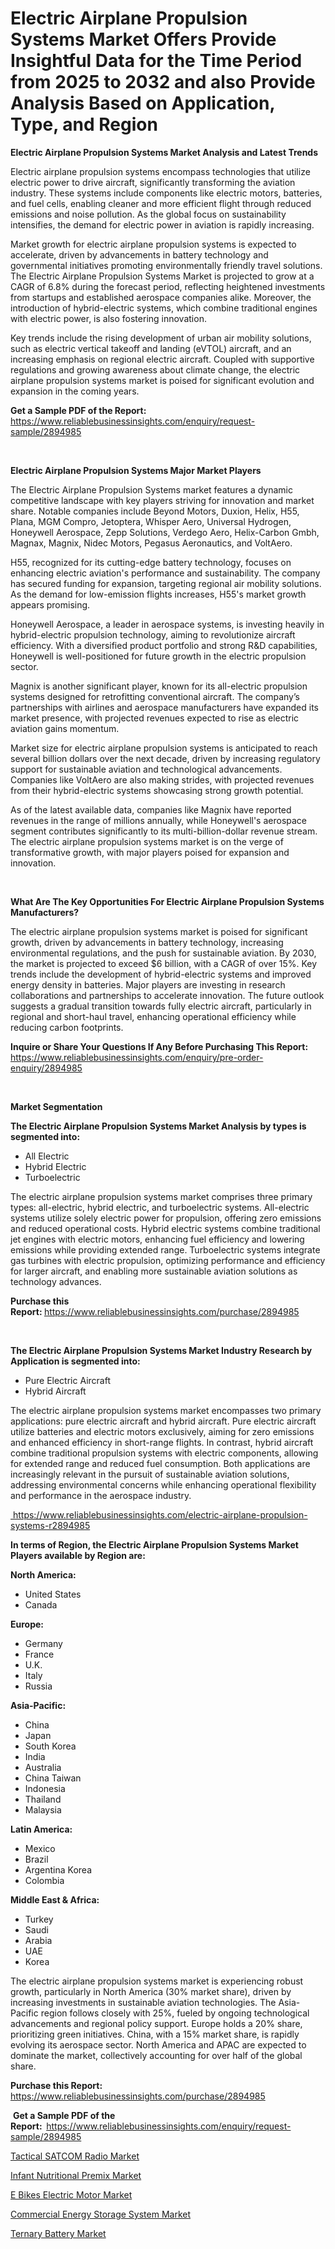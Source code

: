 <p><h1>Electric Airplane Propulsion Systems Market Offers Provide Insightful Data for the Time Period from 2025 to 2032 and also Provide Analysis Based on Application, Type, and Region</h1></p><p><strong>Electric Airplane Propulsion Systems Market Analysis and Latest Trends</strong></p>
<p><p>Electric airplane propulsion systems encompass technologies that utilize electric power to drive aircraft, significantly transforming the aviation industry. These systems include components like electric motors, batteries, and fuel cells, enabling cleaner and more efficient flight through reduced emissions and noise pollution. As the global focus on sustainability intensifies, the demand for electric power in aviation is rapidly increasing.</p><p>Market growth for electric airplane propulsion systems is expected to accelerate, driven by advancements in battery technology and governmental initiatives promoting environmentally friendly travel solutions. The Electric Airplane Propulsion Systems Market is projected to grow at a CAGR of 6.8% during the forecast period, reflecting heightened investments from startups and established aerospace companies alike. Moreover, the introduction of hybrid-electric systems, which combine traditional engines with electric power, is also fostering innovation.</p><p>Key trends include the rising development of urban air mobility solutions, such as electric vertical takeoff and landing (eVTOL) aircraft, and an increasing emphasis on regional electric aircraft. Coupled with supportive regulations and growing awareness about climate change, the electric airplane propulsion systems market is poised for significant evolution and expansion in the coming years.</p></p>
<p><strong>Get a Sample PDF of the Report:&nbsp;</strong> <a href="https://www.reliablebusinessinsights.com/enquiry/request-sample/2894985?utm_campaign=2794&utm_medium=2&utm_source=Github&utm_content=ia&utm_term=15032025&utm_id=electric-airplane-propulsion-systems">https://www.reliablebusinessinsights.com/enquiry/request-sample/2894985</a></p>
<p>&nbsp;</p>
<p><strong>Electric Airplane Propulsion Systems Major Market Players</strong></p>
<p><p>The Electric Airplane Propulsion Systems market features a dynamic competitive landscape with key players striving for innovation and market share. Notable companies include Beyond Motors, Duxion, Helix, H55, Plana, MGM Compro, Jetoptera, Whisper Aero, Universal Hydrogen, Honeywell Aerospace, Zepp Solutions, Verdego Aero, Helix-Carbon Gmbh, Magnax, Magnix, Nidec Motors, Pegasus Aeronautics, and VoltAero.</p><p>H55, recognized for its cutting-edge battery technology, focuses on enhancing electric aviation's performance and sustainability. The company has secured funding for expansion, targeting regional air mobility solutions. As the demand for low-emission flights increases, H55's market growth appears promising.</p><p>Honeywell Aerospace, a leader in aerospace systems, is investing heavily in hybrid-electric propulsion technology, aiming to revolutionize aircraft efficiency. With a diversified product portfolio and strong R&D capabilities, Honeywell is well-positioned for future growth in the electric propulsion sector.</p><p>Magnix is another significant player, known for its all-electric propulsion systems designed for retrofitting conventional aircraft. The company’s partnerships with airlines and aerospace manufacturers have expanded its market presence, with projected revenues expected to rise as electric aviation gains momentum.</p><p>Market size for electric airplane propulsion systems is anticipated to reach several billion dollars over the next decade, driven by increasing regulatory support for sustainable aviation and technological advancements. Companies like VoltAero are also making strides, with projected revenues from their hybrid-electric systems showcasing strong growth potential.</p><p>As of the latest available data, companies like Magnix have reported revenues in the range of millions annually, while Honeywell's aerospace segment contributes significantly to its multi-billion-dollar revenue stream. The electric airplane propulsion systems market is on the verge of transformative growth, with major players poised for expansion and innovation.</p></p>
<p>&nbsp;</p>
<p><strong>What Are The Key Opportunities For Electric Airplane Propulsion Systems Manufacturers?</strong></p>
<p><p>The electric airplane propulsion systems market is poised for significant growth, driven by advancements in battery technology, increasing environmental regulations, and the push for sustainable aviation. By 2030, the market is projected to exceed $6 billion, with a CAGR of over 15%. Key trends include the development of hybrid-electric systems and improved energy density in batteries. Major players are investing in research collaborations and partnerships to accelerate innovation. The future outlook suggests a gradual transition towards fully electric aircraft, particularly in regional and short-haul travel, enhancing operational efficiency while reducing carbon footprints.</p></p>
<p><strong>Inquire or Share Your Questions If Any Before Purchasing This Report:</strong> <a href="https://www.reliablebusinessinsights.com/enquiry/pre-order-enquiry/2894985?utm_campaign=2794&utm_medium=2&utm_source=Github&utm_content=ia&utm_term=15032025&utm_id=electric-airplane-propulsion-systems">https://www.reliablebusinessinsights.com/enquiry/pre-order-enquiry/2894985</a></p>
<p>&nbsp;</p>
<p><strong>Market Segmentation</strong></p>
<p><strong>The Electric Airplane Propulsion Systems Market Analysis by types is segmented into:</strong></p>
<p><ul><li>All Electric</li><li>Hybrid Electric</li><li>Turboelectric</li></ul></p>
<p><p>The electric airplane propulsion systems market comprises three primary types: all-electric, hybrid electric, and turboelectric systems. All-electric systems utilize solely electric power for propulsion, offering zero emissions and reduced operational costs. Hybrid electric systems combine traditional jet engines with electric motors, enhancing fuel efficiency and lowering emissions while providing extended range. Turboelectric systems integrate gas turbines with electric propulsion, optimizing performance and efficiency for larger aircraft, and enabling more sustainable aviation solutions as technology advances.</p></p>
<p><strong>Purchase this Report:&nbsp;</strong><a href="https://www.reliablebusinessinsights.com/purchase/2894985?utm_campaign=2794&utm_medium=2&utm_source=Github&utm_content=ia&utm_term=15032025&utm_id=electric-airplane-propulsion-systems">https://www.reliablebusinessinsights.com/purchase/2894985</a></p>
<p>&nbsp;</p>
<p><strong>The Electric Airplane Propulsion Systems Market Industry Research by Application is segmented into:</strong></p>
<p><ul><li>Pure Electric Aircraft</li><li>Hybrid Aircraft</li></ul></p>
<p><p>The electric airplane propulsion systems market encompasses two primary applications: pure electric aircraft and hybrid aircraft. Pure electric aircraft utilize batteries and electric motors exclusively, aiming for zero emissions and enhanced efficiency in short-range flights. In contrast, hybrid aircraft combine traditional propulsion systems with electric components, allowing for extended range and reduced fuel consumption. Both applications are increasingly relevant in the pursuit of sustainable aviation solutions, addressing environmental concerns while enhancing operational flexibility and performance in the aerospace industry.</p></p>
<p><a href="https://www.reliablebusinessinsights.com/electric-airplane-propulsion-systems-r2894985?utm_campaign=2794&utm_medium=2&utm_source=Github&utm_content=ia&utm_term=15032025&utm_id=electric-airplane-propulsion-systems">&nbsp;https://www.reliablebusinessinsights.com/electric-airplane-propulsion-systems-r2894985</a></p>
<p><strong>In terms of Region, the Electric Airplane Propulsion Systems Market Players available by Region are:</strong></p>
<p>
    <p> <strong> North America: </strong>
        <ul>
            <li>United States</li>
            <li>Canada</li>
        </ul>
        </p> 
    <p> <strong> Europe: </strong>
        <ul>
            <li>Germany</li>
            <li>France</li>
            <li>U.K.</li>
            <li>Italy</li>
            <li>Russia</li>
        </ul>
        </p> 
    <p> <strong> Asia-Pacific: </strong>
        <ul>
            <li>China</li>
            <li>Japan</li>
            <li>South Korea</li>
            <li>India</li>
            <li>Australia</li>
            <li>China Taiwan</li>
            <li>Indonesia</li>
            <li>Thailand</li>
            <li>Malaysia</li>
        </ul>
        </p> 
    <p> <strong> Latin America: </strong>
        <ul>
            <li>Mexico</li>
            <li>Brazil</li>
            <li>Argentina Korea</li>
            <li>Colombia</li>
        </ul>
        </p> 
    <p> <strong> Middle East & Africa: </strong>
        <ul>
            <li>Turkey</li>
            <li>Saudi</li>
            <li>Arabia</li>
            <li>UAE</li>
            <li>Korea</li>
        </ul>
    </p>
    </p>
<p><p>The electric airplane propulsion systems market is experiencing robust growth, particularly in North America (30% market share), driven by increasing investments in sustainable aviation technologies. The Asia-Pacific region follows closely with 25%, fueled by ongoing technological advancements and regional policy support. Europe holds a 20% share, prioritizing green initiatives. China, with a 15% market share, is rapidly evolving its aerospace sector. North America and APAC are expected to dominate the market, collectively accounting for over half of the global share.</p></p>
<p><strong>Purchase this Report: </strong><a href="https://www.reliablebusinessinsights.com/purchase/2894985?utm_campaign=2794&utm_medium=2&utm_source=Github&utm_content=ia&utm_term=15032025&utm_id=electric-airplane-propulsion-systems">https://www.reliablebusinessinsights.com/purchase/2894985</a></p>
<p>&nbsp;<strong>Get a Sample PDF of the Report:&nbsp;&nbsp;</strong><a href="https://www.reliablebusinessinsights.com/enquiry/request-sample/2894985?utm_campaign=2794&utm_medium=2&utm_source=Github&utm_content=ia&utm_term=15032025&utm_id=electric-airplane-propulsion-systems">https://www.reliablebusinessinsights.com/enquiry/request-sample/2894985</a></p>
<p><strong></strong></p>
<p><p><a href="https://www.linkedin.com/pulse/assessment-tactical-satcom-radio-market-current-landscape-future-tpsyc?utm_campaign=2794&utm_medium=2&utm_source=Github&utm_content=ia&utm_term=15032025&utm_id=electric-airplane-propulsion-systems">Tactical SATCOM Radio Market</a></p><p><a href="https://www.linkedin.com/pulse/infant-nutritional-premix-market-size-2025-2032-cagr-nna9c?utm_campaign=2794&utm_medium=2&utm_source=Github&utm_content=ia&utm_term=15032025&utm_id=electric-airplane-propulsion-systems">Infant Nutritional Premix Market</a></p><p><a href="https://github.com/tszkintruca/Market-Research-Report-List-1/blob/main/e-bikes-electric-motor-market.md?utm_campaign=2794&utm_medium=2&utm_source=Github&utm_content=ia&utm_term=15032025&utm_id=electric-airplane-propulsion-systems">E Bikes Electric Motor Market</a></p><p><a href="https://www.linkedin.com/pulse/market-insights-evaluating-competitors-commercial-energy-storage-9gote?utm_campaign=2794&utm_medium=2&utm_source=Github&utm_content=ia&utm_term=15032025&utm_id=electric-airplane-propulsion-systems">Commercial Energy Storage System Market</a></p><p><a href="https://www.linkedin.com/pulse/ternary-battery-market-global-analysis-size-growth-trends-g6x5f?utm_campaign=2794&utm_medium=2&utm_source=Github&utm_content=ia&utm_term=15032025&utm_id=electric-airplane-propulsion-systems">Ternary Battery Market</a></p></p>